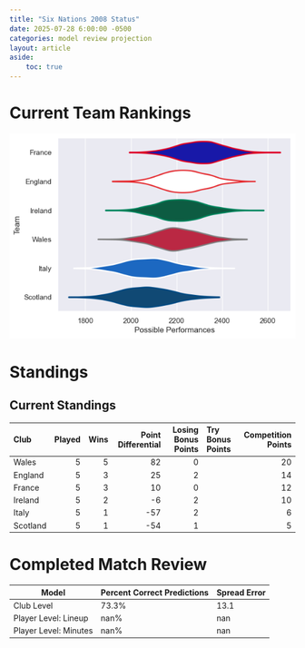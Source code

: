 ```yaml
---  
title: "Six Nations 2008 Status"  
date: 2025-07-28 6:00:00 -0500  
categories: model review projection  
layout: article  
aside:  
    toc: true  
---
```

# Current Team Rankings


![Club Rankings](plots/rankings_Six_Nations_2008.png)
# Standings

## Current Standings


| Club     |   Played |   Wins |   Point Differential |   Losing Bonus Points | Try Bonus Points   |   Competition Points |
|:---------|---------:|-------:|---------------------:|----------------------:|:-------------------|---------------------:|
| Wales    |        5 |      5 |                   82 |                     0 |                    |                   20 |
| England  |        5 |      3 |                   25 |                     2 |                    |                   14 |
| France   |        5 |      3 |                   10 |                     0 |                    |                   12 |
| Ireland  |        5 |      2 |                   -6 |                     2 |                    |                   10 |
| Italy    |        5 |      1 |                  -57 |                     2 |                    |                    6 |
| Scotland |        5 |      1 |                  -54 |                     1 |                    |                    5 |



# Completed Match Review


| Model | Percent Correct Predictions | Spread Error |
| ------ | ------ | ------ |
| Club Level | 73.3% | 13.1 |
| Player Level: Lineup | nan% | nan |
| Player Level: Minutes | nan% | nan |

